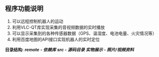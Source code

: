 ## 程序功能说明
  1. 可以远程控制机器人的运动
  2. 利用VLC-QT库实现采集的音视频数据的实时播放
  3. 可以显示采集到的各种传感器数据（GPS、温湿度、电池电量、火灾情况等）
  4. 利用百度地图的API接口实现机器人的实时定位
  
**目录结构:**
	***remote - 依赖库***
	***src - 源码目录***
	***实物展示 - 照片/视频资料***
